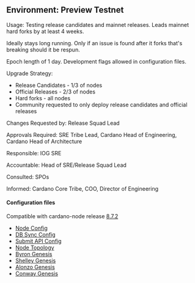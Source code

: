 ## Environment: Preview Testnet

Usage: Testing release candidates and mainnet releases. Leads mainnet hard forks by at least 4 weeks.

Ideally stays long running. Only if an issue is found after it forks that's breaking should it be respun.

Epoch length of 1 day. Development flags allowed in configuration files.

Upgrade Strategy:

- Release Candidates - 1/3 of nodes
- Official Releases - 2/3 of nodes
- Hard forks - all nodes
- Community requested to only deploy release candidates and official releases

Changes Requested by: Release Squad Lead

Approvals Required: SRE Tribe Lead, Cardano Head of Engineering, Cardano Head of Architecture

Responsible: IOG SRE

Accountable: Head of SRE/Release Squad Lead

Consulted: SPOs

Informed: Cardano Core Tribe, COO, Director of Engineering

#### Configuration files

Compatible with cardano-node release [8.7.2](https://github.com/input-output-hk/cardano-node/releases/tag/8.7.2)

- [Node Config](environments/preview/config.json)
- [DB Sync Config](environments/preview/db-sync-config.json)
- [Submit API Config](environments/preview/submit-api-config.json)
- [Node Topology](environments/preview/topology.json)
- [Byron Genesis](environments/preview/byron-genesis.json)
- [Shelley Genesis](environments/preview/shelley-genesis.json)
- [Alonzo Genesis](environments/preview/alonzo-genesis.json)
- [Conway Genesis](environments/preview/conway-genesis.json)

